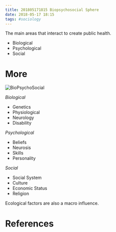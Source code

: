```yaml
---
title: 201805171815 Biopsychosocial Sphere
date: 2018-05-17 18:15
tags: #sociology
---
```

The main areas that interact to create public health.
+ Biological
+ Psychological
+ Social

# More
![BioPsychoSocial](media/biopsychosocial.png)

*Biological*
+ Genetics
+ Physiological
+ Neurology
+ Disability

*Psychological*
+ Beliefs
+ Neurosis
+ Skills
+ Personality

*Social*
+ Social System
+ Culture
+ Economic Status
+ Religion

Ecological factors are also a macro influence.

# References